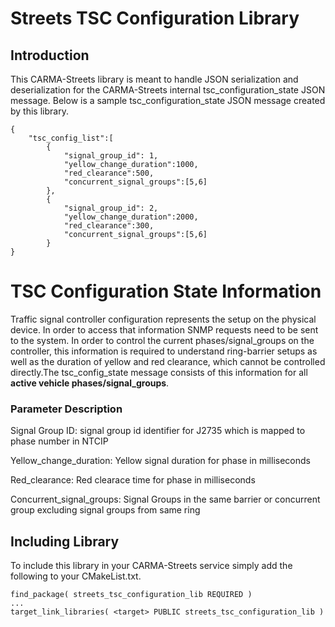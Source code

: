 # Streets TSC Configuration Library

## Introduction
This CARMA-Streets library is meant to handle JSON serialization and deserialization for the CARMA-Streets internal tsc_configuration_state JSON message. Below is a sample tsc_configuration_state JSON message created by this library.
```
{
    "tsc_config_list":[
        {
            "signal_group_id": 1, 
            "yellow_change_duration":1000,
            "red_clearance":500,
            "concurrent_signal_groups":[5,6]
        },
        {
            "signal_group_id": 2,
            "yellow_change_duration":2000,
            "red_clearance":300,
            "concurrent_signal_groups":[5,6]
        }
}
```

# TSC Configuration State Information
Traffic signal controller configuration represents the setup on the physical device. In order to access that information SNMP requests need to be sent to the system. In order to control the current phases/signal_groups on the controller, this information is required to understand ring-barrier setups 
as well as the duration of yellow and red clearance, which cannot be controlled directly.The tsc_config_state message consists of this information for all **active vehicle phases/signal_groups**.

### Parameter Description

Signal Group ID: signal group id identifier for J2735 which is mapped to phase number in NTCIP

Yellow_change_duration: Yellow signal duration for phase in milliseconds

Red_clearance: Red clearace time for phase in milliseconds

Concurrent_signal_groups: Signal Groups in the same barrier or concurrent group excluding signal groups from same ring


## Including Library
To include this library in your CARMA-Streets service simply add the following to your CMakeList.txt.
```
find_package( streets_tsc_configuration_lib REQUIRED )
...
target_link_libraries( <target> PUBLIC streets_tsc_configuration_lib )
